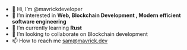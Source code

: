 - 👋 Hi, I’m @mavrickdeveloper
- 👀 I’m interested in <b> Web, Blockchain Development , Modern efficient software engineering</b>
- 🌱 I’m currently learning <b> Rust </b>
- 💞️ I’m looking to collaborate on Blockchain development
- 📫 How to reach me sam@mavrick.dev

<!---
mavrickdeveloper/mavrickdeveloper is a ✨ special ✨ repository because its `README.md` (this file) appears on your GitHub profile.
You can click the Preview link to take a look at your changes.
--->
